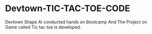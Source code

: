 # Devtown-TIC-TAC-TOE-CODE
Devtown Shape Ai conducted hands on Bootcamp And The Project on Game called Tic tac toe is developed.
